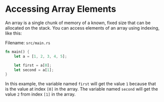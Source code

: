 # Accessing Array Elements

An array is a single chunk of memory of a known, fixed size that can be
allocated on the stack. You can access elements of an array using indexing,
like this:

Filename: `src/main.rs`

```rust
fn main() {
    let a = [1, 2, 3, 4, 5];

    let first = a[0];
    let second = a[1];
}
```

In this example, the variable named `first` will get the value `1` because that
is the value at index `[0]` in the array. The variable named `second` will get
the value `2` from index `[1]` in the array.
